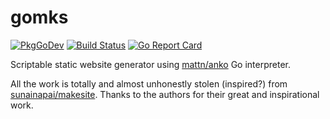 # gomks

[![PkgGoDev](https://pkg.go.dev/badge/github.com/jrmsdev/gomks)](https://pkg.go.dev/github.com/jrmsdev/gomks)
[![Build Status](https://travis-ci.org/jrmsdev/gomks.svg?branch=master)](https://travis-ci.org/jrmsdev/gomks)
[![Go Report Card](https://goreportcard.com/badge/github.com/jrmsdev/gomks)](https://goreportcard.com/report/github.com/jrmsdev/gomks)

Scriptable static website generator using [mattn/anko](https://github.com/mattn/anko)
Go interpreter.

All the work is totally and almost unhonestly stolen (inspired?) from
[sunainapai/makesite](https://github.com/sunainapai/makesite/).
Thanks to the authors for their great and inspirational work.
